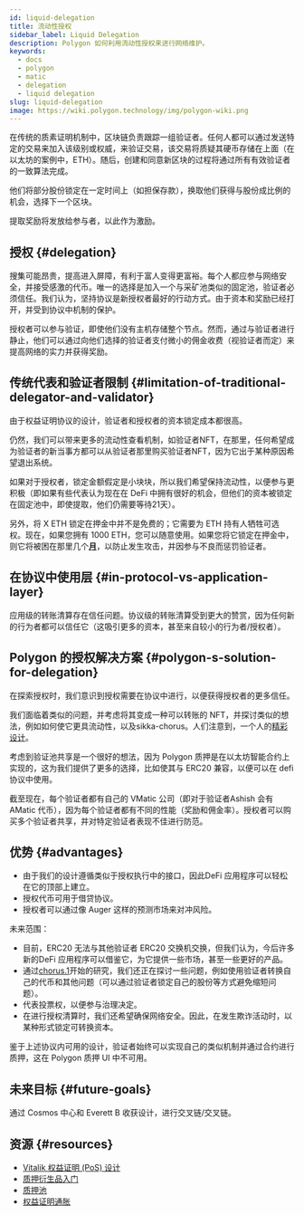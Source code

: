 ```yaml
---
id: liquid-delegation
title: 流动性授权
sidebar_label: Liquid Delegation
description: Polygon 如何利用流动性授权来进行网络维护。
keywords:
  - docs
  - polygon
  - matic
  - delegation
  - liquid delegation
slug: liquid-delegation
image: https://wiki.polygon.technology/img/polygon-wiki.png
---
```


在传统的质素证明机制中，区块链负责跟踪一组验证者。任何人都可以通过发送特定的交易来加入该级别或权威，来验证交易，该交易将质疑其硬币存储在上面（在以太坊的案例中，ETH）。随后，创建和同意新区块的过程将通过所有有效验证者的一致算法完成。

他们将部分股份锁定在一定时间上（如担保存款），换取他们获得与股份成比例的机会，选择下一个区块。

提取奖励将发放给参与者，以此作为激励。

## 授权 {#delegation}

搜集可能昂贵，提高进入屏障，有利于富人变得更富裕。每个人都应参与网络安全，并接受感激的代币。唯一的选择是加入一个与采矿池类似的固定池，验证者必须信任。我们认为，坚持协议是新授权者最好的行动方式。由于资本和奖励已经打开，并受到协议中机制的保护。

授权者可以参与验证，即使他们没有主机存储整个节点。然而，通过与验证者进行静止，他们可以通过向他们选择的验证者支付微小的佣金收费（视验证者而定）来提高网络的实力并获得奖励。

## 传统代表和验证者限制 {#limitation-of-traditional-delegator-and-validator}

由于权益证明协议的设计，验证者和授权者的资本锁定成本都很高。

仍然，我们可以带来更多的流动性查看机制，如验证者NFT，在那里，任何希望成为验证者的新当事方都可以从验证者那里购买验证者NFT，因为它出于某种原因希望退出系统。

如果对于授权者，锁定金额假定是小块块，所以我们希望保持流动性，以便参与更积极（即如果有些代表认为现在在 DeFi 中拥有很好的机会，但他们的资本被锁定在固定池中，即使提取，他们仍需要等待21天）。

另外，将 X ETH 锁定在押金中并不是免费的；它需要为 ETH 持有人牺牲可选权。现在，如果您拥有 1000  ETH，您可以随意使用。如果您将它锁定在押金中，则它将被困在那里几个[**月**](https://github.com/ethereum/wiki/wiki/Proof-of-Stake-FAQ#what-is-the-nothing-at-stake-problem-and-how-can-it-be-fixed)，以防止发生攻击，并因参与不良而惩罚验证者。

## 在协议中使用层 {#in-protocol-vs-application-layer}

应用级的转账清算存在信任问题。协议级的转账清算受到更大的赞赏，因为任何新的行为者都可以信任它（这吸引更多的资本，甚至来自较小的行为者/授权者）。

## Polygon 的授权解决方案 {#polygon-s-solution-for-delegation}

在探索授权时，我们意识到授权需要在协议中进行，以便获得授权者的更多信任。

我们面临着类似的问题，并考虑将其变成一种可以转账的 NFT，并探讨类似的想法，例如如何使它更具流动性，以及sikka-chorus。人们注意到，一个人的[精彩设计](https://blog.chorus.one/delegation-vouchers/)。

考虑到验证池共享是一个很好的想法，因为 Polygon 质押是在以太坊智能合约上实现的，这为我们提供了更多的选择，比如使其与 ERC20 兼容，以便可以在 defi 协议中使用。

截至现在，每个验证者都有自己的 VMatic 公司（即对于验证者Ashish 会有 AMatic 代币），因为每个验证者都有不同的性能（奖励和佣金率）。授权者可以购买多个验证者共享，并对特定验证者表现不佳进行防范。

## 优势 {#advantages}

- 由于我们的设计遵循类似于授权执行中的接口，因此DeFi 应用程序可以轻松在它的顶部上建立。
- 授权代币可用于借贷协议。
- 授权者可以通过像 Auger 这样的预测市场来对冲风险。

未来范围：

- 目前，ERC20 无法与其他验证者 ERC20 交换机交换，但我们认为，今后许多新的DeFi 应用程序可以借鉴它，为它提供一些市场，甚至一些更好的产品。
- 通过[chorus.1](http://chorus.one)开始的研究，我们还正在探讨一些问题，例如使用验证者转换自己的代币和其他问题（可以通过验证者锁定自己的股份等方式避免缩短问题）。
- 代表投票权，以便参与治理决定。
- 在进行授权清算时，我们还希望确保网络安全。因此，在发生欺诈活动时，以某种形式锁定可转换资本。

鉴于上述协议内可用的设计，验证者始终可以实现自己的类似机制并通过合约进行质押，这在 Polygon 质押 UI 中不可用。

## 未来目标 {#future-goals}

通过 Cosmos 中心和 Everett B 收获设计，进行交叉链/交叉链。

## 资源 {#resources}

- [Vitalik 权益证明 (PoS) 设计](https://medium.com/@VitalikButerin/a-proof-of-stake-design-philosophy-506585978d51)
- [质押衍生品入门](https://medium.com/lemniscap/an-intro-to-staking-derivatives-i-a43054efd51c)
- [质押池](https://slideslive.com/38920085/ethereum-20-trustless-staking-pools)
- [权益证明通胀](https://medium.com/figment-networks/mis-understanding-yield-and-inflation-in-proof-of-stake-networks-6fea7e7c0e41)
